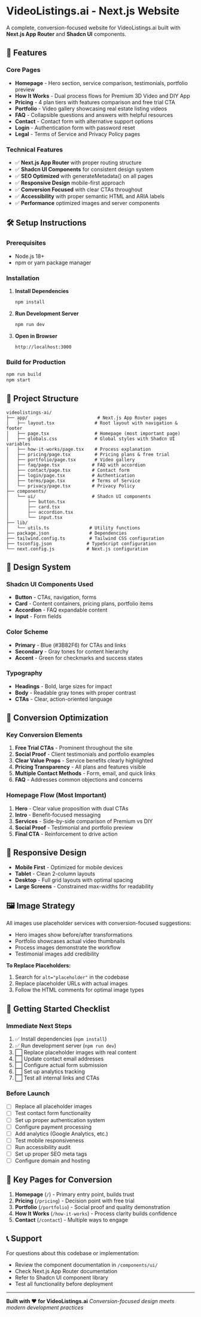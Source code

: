 # VideoListings.ai - Next.js Website

A complete, conversion-focused website for VideoListings.ai built with **Next.js App Router** and **Shadcn UI** components.

## 🚀 Features

### Core Pages
- **Homepage** - Hero section, service comparison, testimonials, portfolio preview
- **How It Works** - Dual process flows for Premium 3D Video and DIY App
- **Pricing** - 4 plan tiers with features comparison and free trial CTA
- **Portfolio** - Video gallery showcasing real estate listing videos
- **FAQ** - Collapsible questions and answers with helpful resources
- **Contact** - Contact form with alternative support options
- **Login** - Authentication form with password reset
- **Legal** - Terms of Service and Privacy Policy pages

### Technical Features
- ✅ **Next.js App Router** with proper routing structure
- ✅ **Shadcn UI Components** for consistent design system
- ✅ **SEO Optimized** with generateMetadata() on all pages
- ✅ **Responsive Design** mobile-first approach
- ✅ **Conversion Focused** with clear CTAs throughout
- ✅ **Accessibility** with proper semantic HTML and ARIA labels
- ✅ **Performance** optimized images and server components

## 🛠️ Setup Instructions

### Prerequisites
- Node.js 18+ 
- npm or yarn package manager

### Installation

1. **Install Dependencies**
   ```bash
   npm install
   ```

2. **Run Development Server**
   ```bash
   npm run dev
   ```

3. **Open in Browser**
   ```
   http://localhost:3000
   ```

### Build for Production

```bash
npm run build
npm start
```

## 📂 Project Structure

```
videolistings-ai/
├── app/                          # Next.js App Router pages
│   ├── layout.tsx               # Root layout with navigation & footer
│   ├── page.tsx                 # Homepage (most important page)
│   ├── globals.css              # Global styles with Shadcn UI variables
│   ├── how-it-works/page.tsx    # Process explanation
│   ├── pricing/page.tsx         # Pricing plans & free trial
│   ├── portfolio/page.tsx       # Video gallery
│   ├── faq/page.tsx            # FAQ with accordion
│   ├── contact/page.tsx        # Contact form
│   ├── login/page.tsx          # Authentication
│   ├── terms/page.tsx          # Terms of Service
│   └── privacy/page.tsx        # Privacy Policy
├── components/
│   └── ui/                     # Shadcn UI components
│       ├── button.tsx
│       ├── card.tsx
│       ├── accordion.tsx
│       └── input.tsx
├── lib/
│   └── utils.ts               # Utility functions
├── package.json               # Dependencies
├── tailwind.config.ts         # Tailwind CSS configuration
├── tsconfig.json             # TypeScript configuration
└── next.config.js            # Next.js configuration
```

## 🎨 Design System

### Shadcn UI Components Used
- **Button** - CTAs, navigation, forms
- **Card** - Content containers, pricing plans, portfolio items
- **Accordion** - FAQ expandable content
- **Input** - Form fields

### Color Scheme
- **Primary** - Blue (#3B82F6) for CTAs and links
- **Secondary** - Gray tones for content hierarchy
- **Accent** - Green for checkmarks and success states

### Typography
- **Headings** - Bold, large sizes for impact
- **Body** - Readable gray tones with proper contrast
- **CTAs** - Clear, action-oriented language

## 🔄 Conversion Optimization

### Key Conversion Elements
1. **Free Trial CTAs** - Prominent throughout the site
2. **Social Proof** - Client testimonials and portfolio examples
3. **Clear Value Props** - Service benefits clearly highlighted
4. **Pricing Transparency** - All plans and features visible
5. **Multiple Contact Methods** - Form, email, and quick links
6. **FAQ** - Addresses common objections and concerns

### Homepage Flow (Most Important)
1. **Hero** - Clear value proposition with dual CTAs
2. **Intro** - Benefit-focused messaging
3. **Services** - Side-by-side comparison of Premium vs DIY
4. **Social Proof** - Testimonial and portfolio preview
5. **Final CTA** - Reinforcement to drive action

## 📱 Responsive Design

- **Mobile First** - Optimized for mobile devices
- **Tablet** - Clean 2-column layouts
- **Desktop** - Full grid layouts with optimal spacing
- **Large Screens** - Constrained max-widths for readability

## 🖼️ Image Strategy

All images use placeholder services with conversion-focused suggestions:
- Hero images show before/after transformations
- Portfolio showcases actual video thumbnails
- Process images demonstrate the workflow
- Testimonial images add credibility

**To Replace Placeholders:**
1. Search for `alt="placeholder"` in the codebase
2. Replace placeholder URLs with actual images
3. Follow the HTML comments for optimal image types

## 🚦 Getting Started Checklist

### Immediate Next Steps
1. ✅ Install dependencies (`npm install`)
2. ✅ Run development server (`npm run dev`)
3. ⬜ Replace placeholder images with real content
4. ⬜ Update contact email addresses
5. ⬜ Configure actual form submission
6. ⬜ Set up analytics tracking
7. ⬜ Test all internal links and CTAs

### Before Launch
- [ ] Replace all placeholder images
- [ ] Test contact form functionality  
- [ ] Set up proper authentication system
- [ ] Configure payment processing
- [ ] Add analytics (Google Analytics, etc.)
- [ ] Test mobile responsiveness
- [ ] Run accessibility audit
- [ ] Set up proper SEO meta tags
- [ ] Configure domain and hosting

## 🎯 Key Pages for Conversion

1. **Homepage** (`/`) - Primary entry point, builds trust
2. **Pricing** (`/pricing`) - Decision point with free trial
3. **Portfolio** (`/portfolio`) - Social proof and quality demonstration
4. **How It Works** (`/how-it-works`) - Process clarity builds confidence
5. **Contact** (`/contact`) - Multiple ways to engage

## 📞 Support

For questions about this codebase or implementation:
- Review the component documentation in `/components/ui/`
- Check Next.js App Router documentation
- Refer to Shadcn UI component library
- Test all functionality before deployment

---

**Built with ❤️ for VideoListings.ai**
*Conversion-focused design meets modern development practices* 